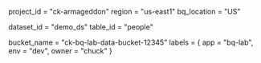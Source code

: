 
project_id  = "ck-armageddon"
region      = "us-east1"
bq_location = "US"

dataset_id  = "demo_ds"
table_id    = "people"

bucket_name = "ck-bq-lab-data-bucket-12345"
labels = { app = "bq-lab", env = "dev", owner = "chuck" }
